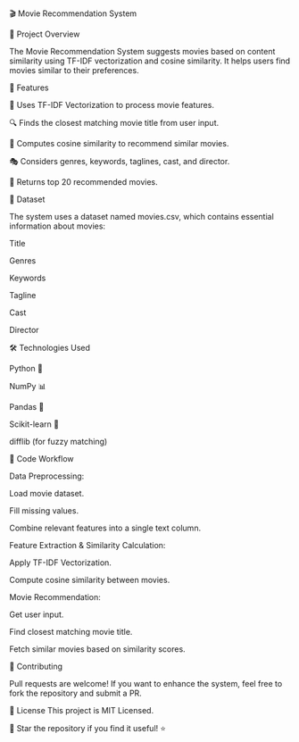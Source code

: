 🎬 Movie Recommendation System


📌 Project Overview


The Movie Recommendation System suggests movies based on content similarity using TF-IDF vectorization and cosine similarity. It helps users find movies similar to their preferences.


🚀 Features


📂 Uses TF-IDF Vectorization to process movie features.


🔍 Finds the closest matching movie title from user input.


🧠 Computes cosine similarity to recommend similar movies.


🎭 Considers genres, keywords, taglines, cast, and director.


🎯 Returns top 20 recommended movies.


📁 Dataset


The system uses a dataset named movies.csv, which contains essential information about movies:


Title


Genres


Keywords


Tagline


Cast


Director


🛠️ Technologies Used


Python 🐍


NumPy 📊


Pandas 📑


Scikit-learn 🤖


difflib (for fuzzy matching)


📌 Code Workflow


Data Preprocessing:


Load movie dataset.


Fill missing values.


Combine relevant features into a single text column.


Feature Extraction & Similarity Calculation:



Apply TF-IDF Vectorization.



Compute cosine similarity between movies.



Movie Recommendation:



Get user input.



Find closest matching movie title.



Fetch similar movies based on similarity scores.



🤝 Contributing


Pull requests are welcome! If you want to enhance the system, feel free to fork the repository and submit a PR.

📄 License
This project is MIT Licensed.

📌 Star the repository if you find it useful! ⭐
